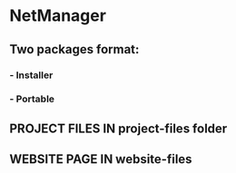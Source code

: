 # NetManager 

## Two packages format: 
### - Installer
### - Portable

## PROJECT FILES IN project-files folder

## WEBSITE PAGE IN website-files
